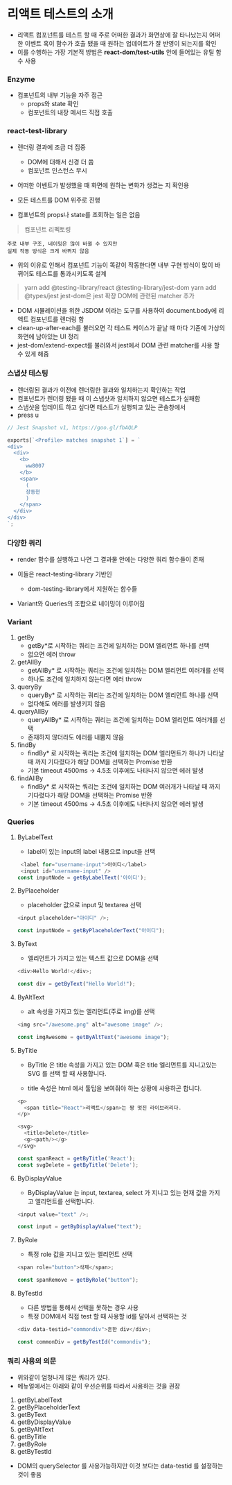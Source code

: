 # 리액트 테스트의 소개

- 리액트 컴포넌트를 테스트 할 때 주로 어떠한 결과가 화면상에 잘 타나났는지 어떠한 이벤트 혹이 함수가 호출 됐을 때 원하는 업데이트가 잘 반영이 되는지를 확인
- 이를 수행하는 가장 기본적 방법은 **react-dom/test-utils** 안에 들어있는 유틸 함수 사용

### Enzyme

- 컴포넌트의 내부 기능을 자주 접근
  - props와 state 확인
  - 컴포넌트의 내장 메서드 직접 호출

### react-test-library

- 렌더링 결과에 조금 더 집중
  - DOM에 대해서 신경 더 씀
  - 컴포넌트 인스턴스 무시
- 어떠한 이벤트가 발생했을 때 화면에 원하는 변화가 생겼는 지 확인용

- 모든 테스트를 DOM 위주로 진행
- 컴포넌트의 props나 state를 조회하는 일은 없음

> 컴포넌트 리펙토링

    주로 내부 구조, 네이밍은 많이 바뀔 수 있지만
    실제 작동 방식은 크게 바뀌지 않음

- 위의 이유로 인해서 컴포넌트 기능이 똑같이 작동한다면 내부 구현 방식이 많이 바뀌어도 테스트를 통과시키도록 설계

> yarn add @testing-library/react @testing-library/jest-dom
> yarn add @types/jest
> jest-dom은 jest 확장 DOM에 관련된 matcher 추가

- DOM 시뮬레이션을 위한 JSDOM 이라는 도구를 사용하여 document.body에 리액트 컴포넌트를 렌더링 함
- clean-up-after-each를 불러오면 각 테스트 케이스가 끝날 때 마다 기존에 가상의 화면에 남아있는 UI 정리
- jest-dom/extend-expect를 불러와서 jest에서 DOM 관련 matcher를 사용 할 수 있게 해줌

### 스냅샷 테스팅

- 렌더링된 결과가 이전에 렌더링한 결과와 일치하는지 확인하는 작업
- 컴포넌트가 렌더링 됐을 때 이 스냅샷과 일치하지 않으면 테스트가 실패함
- 스냅샷을 업데이트 하고 싶다면 테스트가 실행되고 있는 콘솔창에서
- press u

```js
// Jest Snapshot v1, https://goo.gl/fbAQLP

exports[`<Profile> matches snapshot 1`] = `
<div>
  <div>
    <b>
      ww8007
    </b>
    <span>
      (
      장동현
      )
    </span>
  </div>
</div>
`;
```

### 다양한 쿼리

- render 함수를 실행하고 나면 그 결과물 안에는 다양한 쿼리 함수들이 존재
- 이들은 react-testing-library 기반인

  - dom-testing-library에서 지원하는 함수들

- Variant와 Queries의 조합으로 네이밍이 이루어짐

### Variant

1. getBy
   - getBy\*로 시작하는 쿼리는 조건에 일치하는 DOM 엘리먼트 하나를 선택
   - 없으면 에러 throw
2. getAllBy
   - getAllBy\* 로 시작하는 쿼리는 조건에 일치하는 DOM 엘리먼트 여러개를 선택
   - 하나도 조건에 일치하지 않는다면 에러 throw
3. queryBy
   - queryBy\* 로 시작하는 쿼리는 조건에 일치하는 DOM 엘리먼트 하나를 선택
   - 없다해도 에러를 발생키지 않음
4. queryAllBy
   - queryAllBy\* 로 시작하는 쿼리는 조건에 일치하는 DOM 엘리먼트 여러개를 선택
   - 존재하지 않더라도 에러를 내뿜지 않음
5. findBy
   - findBy\* 로 시작하는 쿼리는 조건에 일치하는 DOM 엘리먼트가 하나가 나타날 때 까지 기다렸다가 해당 DOM을 선택하는 Promise 반환
   - 기본 timeout 4500ms -> 4.5초 이후에도 나타나지 않으면 에러 발생
6. findAllBy
   - findBy\* 로 시작하는 쿼리는 조건에 일치하는 DOM 여러개가 나타날 때 까지 기다렸다가 해당 DOM을 선택하는 Promise 반환
   - 기본 timeout 4500ms -> 4.5초 이후에도 나타나지 않으면 에러 발생

### Queries

1. ByLabelText

   - label이 있는 input의 label 내용으로 input을 선택

   ```js
    <label for="username-input">아이디</label>
    <input id="username-input" />
   const inputNode = getByLabelText('아이디');
   ```

2. ByPlaceholder

   - placeholder 값으로 input 및 textarea 선택

   ```js
   <input placeholder="아이디" />;

   const inputNode = getByPlaceholderText("아이디");
   ```

3. ByText

   - 엘리먼트가 가지고 있는 텍스트 값으로 DOM을 선택

   ```js
   <div>Hello World!</div>;

   const div = getByText("Hello World!");
   ```

4. ByAltText

   - alt 속성을 가지고 있는 엘리먼트(주로 img)를 선택

   ```js
   <img src="/awesome.png" alt="awesome image" />;

   const imgAwesome = getByAltText("awesome image");
   ```

5. ByTitle

   - ByTitle 은 title 속성을 가지고 있는 DOM 혹은 title 엘리먼트를 지니고있는 SVG 를 선택 할 때 사용합니다.

   - title 속성은 html 에서 툴팁을 보여줘야 하는 상황에 사용하곤 합니다.

   ```js
   <p>
     <span title="React">리액트</span>는 짱 멋진 라이브러리다.
   </p>

   <svg>
     <title>Delete</title>
     <g><path/></g>
   </svg>

   const spanReact = getByTitle('React');
   const svgDelete = getByTitle('Delete');
   ```

6. ByDisplayValue

   - ByDisplayValue 는 input, textarea, select 가 지니고 있는 현재 값을 가지고 엘리먼트를 선택합니다.

   ```js
   <input value="text" />;

   const input = getByDisplayValue("text");
   ```

7. ByRole

   - 특정 role 값을 지니고 있는 엘리먼트 선택

   ```js
   <span role="button">삭제</span>;

   const spanRemove = getByRole("button");
   ```

8. ByTestId

   - 다른 방법을 통해서 선택을 못하는 경우 사용
   - 특정 DOM에서 직접 test 할 때 사용할 id를 달아서 선택하는 것

   ```js
   <div data-testid="commondiv">흔한 div</div>;

   const commonDiv = getByTestId("commondiv");
   ```

### 쿼리 사용의 의문

- 위와같이 엄청나게 많은 쿼리가 있다.
- 메뉴얼에서는 아래와 같이 우선순위를 따라서 사용하는 것을 권장

1. getByLabelText
2. getByPlaceholderText
3. getByText
4. getByDisplayValue
5. getByAltText
6. getByTitle
7. getByRole
8. getByTestId

- DOM의 querySelector 를 사용가능하지만 이것 보다는 data-testid 를 설정하는 것이 좋음
